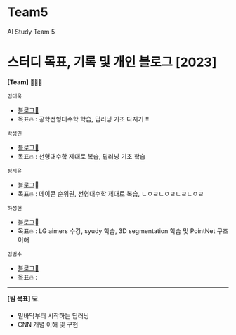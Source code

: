 # Team5
AI Study Team 5

# 스터디 목표, 기록 및 개인 블로그 [2023]  

  
__[Team]__ 👨🏻‍💻 <br>
  
  `김대욱`<br>
  - [블로그📑](https://velog.io/@nozerose)
  - 목표🔥 : 공학선형대수학 학습, 딥러닝 기초 다지기 !! <br>
  
  `박성민`<br>
  - [블로그📑](https://velog.io/@sm136599)
  - 목표🔥 : 선형대수학 제대로 복습, 딥러닝 기초 학습 <br>
  
  `정지윤`<br>
  - [블로그📑](https://faceyourfear.tistory.com/)
  - 목표🔥 : 데이콘 순위권, 선형대수학 제대로 복습, ㄴㅇㄹㄴㅇㄹㄴㄹㄴㅇㄹ <br>
  
  `하성헌`<br>
  - [블로그📑](https://mars-hun.tistory.com/)
  - 목표🔥 : LG aimers 수강, syudy 학습, 3D segmentation 학습 및 PointNet 구조이해

  `김범수`<br>
  - [블로그📑](https://velog.io/@nozerose)
  - 목표🔥 :  <br>

----
__[팀 목표]__ 💻  
- 밑바닥부터 시작하는 딥러닝
- CNN 개념 이해 및 구현
